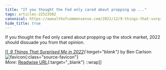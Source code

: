 ```yaml
---
title: "If you thought the Fed only cared about propping up ..."
tags: articles-22523502
canonical: https://awealthofcommonsense.com/2022/12/9-things-that-surprised-me-in-2022/
hide_title: true
---
```


If you thought the Fed only cared about propping up the stock market, 2022 should dissuade you from that opinion.


[[<cite>_[9 Things That Surprised Me in 2022](https://awealthofcommonsense.com/2022/12/9-things-that-surprised-me-in-2022/){:target="_blank"}_</cite> by Ben Carlson ![favicon](https://s2.googleusercontent.com/s2/favicons?domain=awealthofcommonsense.com){:class="source-favicon"}<br>
_More_: [Readwise URL](https://readwise.io/open/443053097){:target="_blank"}
::wrap]]